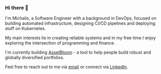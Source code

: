 ### Hi there 👋

I'm Michalis, a Software Engineer with a background in DevOps, focused on building automated infrastructure, designing CI/CD pipelines and deploying stuff on Kubernetes.

My main interests lie in creating reliable systems and in my free time I enjoy exploring the intersection of programming and finance.

I'm currently building [AssetBloom](https://assetbloom.io) - a tool to help people build robust and globally diversified portfolios.

Feel free to reach out to me via [email](mailto:michalis.mengisoglou@gmail.com) or connect via [LinkedIn](https://www.linkedin.com/in/michalis-mengisoglou/).
